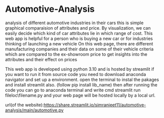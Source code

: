 # Automotive-Analysis
analysis of different automotive industries in their cars
this is simple graphical comparaision of attributes and price.
By visualization, we can easily decide which kind of car attributes lie in which range of cost.
This web app is helpful for a person who is buying a new car or for industries thinking of launching a new vehicle
On this web page, there are different manufacturing companies and their data on some of their vehicle criteria which are compared to the ex-showroom price to get insights into the attributes and their effect on prices

This web app is developed using python 3.10 and is hosted by streamlit
if you want to run it from source code you need to download anaconda navigator and set up a environment.
open the terminal to instal the pakages and install streamlit also.
(follow pip install lib_name)
then after running the code you can go to anaconda terminal and write cmd streamlit run fileloc\filename.py
and your web page will be hosted locally by a local url.

url(of the website):https://share.streamlit.io/simranjeet11/automotive-analysis/main/automotive.py

